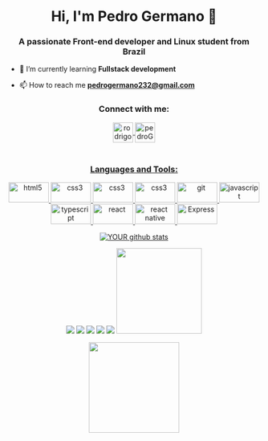 <h1 align="center">Hi, I'm Pedro Germano 🔭</h1>
<h3 align="center">A passionate Front-end developer and Linux student from Brazil</h3>

- 🌱 I’m currently learning **Fullstack development**

- 📫 How to reach me **pedrogermano232@gmail.com**

<div align="center">
<h3>Connect with me:</h3>
<p>
<a href="https://www.linkedin.com/in/pedrogermano232/" target="_blank">
  <img align="center" src="https://i.pinimg.com/originals/58/99/22/589922e187ab719d0afa9c4c2993019b.png" alt="rodrigo-victor-5a7707174" height="40" width="40"   />
</a>
<a href="https://instagram.com/pedroGermano232" target="_blank" >
  <img align="center" src="https://image.flaticon.com/icons/png/512/174/174855.png" alt="pedroGermano232" height="40" width="40"/>
</a>
</p>

<a href="https://github.com/pedroGermano232">
  <h3></br>Languages and Tools:</h3>
<p> 
  <img src="https://img.shields.io/badge/HTML5-E34F26?style=for-the-badge&logo=html5&logoColor=white" alt="html5" width="80" height="40"/> 
  <img src="https://img.shields.io/badge/CSS3-1572B6?style=for-the-badge&logo=css3&logoColor=white" alt="css3" width="80" height="40"/> 
  <img src="https://img.shields.io/badge/styled--components-DB7093?style=for-the-badge&logo=styled-components&logoColor=white" alt="css3" width="80" height="40"/> 
  <img src="https://img.shields.io/badge/Chakra--UI-319795?style=for-the-badge&logo=chakra-ui&logoColor=white" alt="css3" width="80" height="40"/> 
  <img src="https://img.shields.io/badge/Sass-CC6699?style=for-the-badge&logo=sass&logoColor=white" alt="git" width="80" height="40"/> 
  <img src="https://img.shields.io/badge/JavaScript-323330?style=for-the-badge&logo=javascript&logoColor=F7DF1E" alt="javascript" width="80"  height="40"/> 
  <img src="https://upload.wikimedia.org/wikipedia/commons/thumb/4/4c/Typescript_logo_2020.svg/600px-Typescript_logo_2020.svg.png" alt="typescript" width="80" height="40"/>  
  <img src="https://img.shields.io/badge/React-20232A?style=for-the-badge&logo=react&logoColor=61DAFB" alt="react" width="80" height="40"/>  
  <img src="https://img.shields.io/badge/React_Native-20232A?style=for-the-badge&logo=react&logoColor=61DAFB" alt="react native" width="80" height="40"/>  
  <img src="https://img.shields.io/badge/Express.js-000000?style=for-the-badge&logo=express&logoColor=white" alt="Express" width="80" height="40" />
</p>
  
  ![YOUR github stats](https://github-readme-stats.vercel.app/api?username=USERNAME)

[<img src="https://img.shields.io/badge/twitter-%231DA1F2.svg?&style=for-the-badge&logo=twitter&logoColor=white" />](https://twitter.com/USERNAME) [<img src="https://img.shields.io/badge/medium-%2312100E.svg?&style=for-the-badge&logo=medium&logoColor=white" />](https://medium.com/USERNAME)  [<img src="https://img.shields.io/badge/linkedin-%230077B5.svg?&style=for-the-badge&logo=linkedin&logoColor=white" />](https://www.linkedin.com/in/USERNAME/) [<img src = "https://img.shields.io/badge/instagram-%23E4405F.svg?&style=for-the-badge&logo=instagram&logoColor=white">](https://www.instagram.com/USERNAME/) [<img src = "https://img.shields.io/badge/facebook-%231877F2.svg?&style=for-the-badge&logo=facebook&logoColor=white">](https://www.facebook.com/USERNAME)
<img height="170em" src="https://github-readme-stats-eight-theta.vercel.app/api/top-langs/?username=pedroGermano&layout=compact&langs_count=8&theme=dracula"/></a>

<img height="180em" src="https://github-readme-stats-eight-theta.vercel.app/api?username=pedroGermano&show_icons=true&theme=dracula&include_all_commits=true&count_private=true"/>

